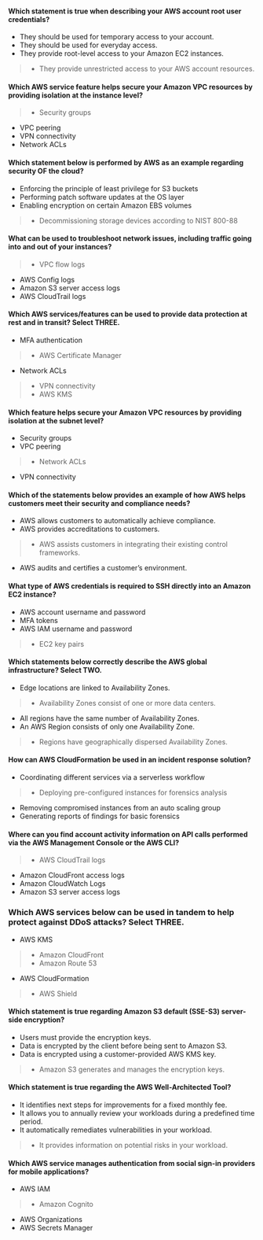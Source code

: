 #### Which statement is true when describing your AWS account root user credentials?

- They should be used for temporary access to your account.
- They should be used for everyday access.
- They provide root-level access to your Amazon EC2 instances.
> - They provide unrestricted access to your AWS account resources.


#### Which AWS service feature helps secure your Amazon VPC resources by providing isolation at the instance level?

> - Security groups
- VPC peering
- VPN connectivity
- Network ACLs


#### Which statement below is performed by AWS as an example regarding security OF the cloud?

- Enforcing the principle of least privilege for S3 buckets
- Performing patch software updates at the OS layer
- Enabling encryption on certain Amazon EBS volumes
> - Decommissioning storage devices according to NIST 800-88


#### What can be used to troubleshoot network issues, including traffic going into and out of your instances?

> - VPC flow logs
- AWS Config logs
- Amazon S3 server access logs
- AWS CloudTrail logs


#### Which AWS services/features can be used to provide data protection at rest and in transit? Select THREE.

- MFA authentication
> - AWS Certificate Manager
- Network ACLs
> - VPN connectivity
> - AWS KMS


#### Which feature helps secure your Amazon VPC resources by providing isolation at the subnet level?

- Security groups
- VPC peering
> - Network ACLs
- VPN connectivity


#### Which of the statements below provides an example of how AWS helps customers meet their security and compliance needs?

- AWS allows customers to automatically achieve compliance.
- AWS provides accreditations to customers.
> - AWS assists customers in integrating their existing control frameworks.
- AWS audits and certifies a customer’s environment.


#### What type of AWS credentials is required to SSH directly into an Amazon EC2 instance?

- AWS account username and password
- MFA tokens
- AWS IAM username and password
> - EC2 key pairs


#### Which statements below correctly describe the AWS global infrastructure? Select TWO.

- Edge locations are linked to Availability Zones.
> - Availability Zones consist of one or more data centers.
- All regions have the same number of Availability Zones.
- An AWS Region consists of only one Availability Zone.
> - Regions have geographically dispersed Availability Zones.


#### How can AWS CloudFormation be used in an incident response solution?

- Coordinating different services via a serverless workflow
> - Deploying pre-configured instances for forensics analysis
- Removing compromised instances from an auto scaling group
- Generating reports of findings for basic forensics


#### Where can you find account activity information on API calls performed via the AWS Management Console or the AWS CLI?

> - AWS CloudTrail logs
- Amazon CloudFront access logs
- Amazon CloudWatch Logs
- Amazon S3 server access logs


### Which AWS services below can be used in tandem to help protect against DDoS attacks? Select THREE.

- AWS KMS
> - Amazon CloudFront
> - Amazon Route 53
- AWS CloudFormation
> - AWS Shield


#### Which statement is true regarding Amazon S3 default (SSE-S3) server-side encryption?

- Users must provide the encryption keys.
- Data is encrypted by the client before being sent to Amazon S3.
- Data is encrypted using a customer-provided AWS KMS key.
> - Amazon S3 generates and manages the encryption keys.


#### Which statement is true regarding the AWS Well-Architected Tool?

- It identifies next steps for improvements for a fixed monthly fee.
- It allows you to annually review your workloads during a predefined time period.
- It automatically remediates vulnerabilities in your workload.
> - It provides information on potential risks in your workload.


#### Which AWS service manages authentication from social sign-in providers for mobile applications?

- AWS IAM
> - Amazon Cognito
- AWS Organizations
- AWS Secrets Manager
